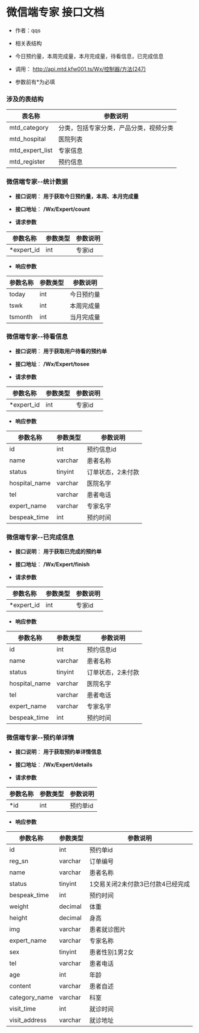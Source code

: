 # 微信端专家 接口文档

+ 作者：qqs

+ 相关表结构

+ 今日预约量，本周完成量，本月完成量，待看信息，已完成信息

+ 调用： http://api.mtd.kfw001.ts/Wx/控制器/方法(247)

+ 参数前有*为必填

### 涉及的表结构

|  表名称  |  参数说明 |
| --------- |  ------- |
| mtd_category | 分类，包括专家分类，产品分类，视频分类 |
| mtd_hospital | 医院列表 |
| mtd_expert_list | 专家信息 |
| mtd_register | 预约信息 |



### 微信端专家--统计数据

+ __接口说明__： __用于获取今日预约量，本周、本月完成量__

+ __接口地址__： __/Wx/Expert/count__

+ __请求参数__

|  参数名称  | 参数类型 | 参数说明 |
| --------- | -------- | ------- |
| *expert_id | int | 专家id |


+ __响应参数__

|  参数名称  | 参数类型 | 参数说明 |
| --------- | -------- | ------- |
| today | int | 今日预约量 |
| tswk | int | 本周完成量 |
| tsmonth | int | 当月完成量 |



### 微信端专家--待看信息

+ __接口说明__： __用于获取用户待看的预约单__

+ __接口地址__： __/Wx/Expert/tosee__

+ __请求参数__

|  参数名称  | 参数类型 | 参数说明 |
| --------- | -------- | ------- |
| *expert_id | int | 专家id |

+ __响应参数__

|  参数名称  | 参数类型 | 参数说明 |
| --------- | -------- | ------- |
| id | int | 预约信息id |
| name | varchar | 患者名称 |
| status | tinyint | 订单状态，2未付款 |
| hospital_name | varchar | 医院名字 |
| tel | varchar | 患者电话 |
| expert_name | varchar | 专家名字 |
| bespeak_time | int | 预约时间 |



### 微信端专家--已完成信息

+ __接口说明__： __用于获取已完成的预约单__

+ __接口地址__： __/Wx/Expert/finish__

+ __请求参数__

|  参数名称  | 参数类型 | 参数说明 |
| --------- | -------- | ------- |
| *expert_id | int | 专家id |

+ __响应参数__

|  参数名称  | 参数类型 | 参数说明 |
| --------- | -------- | ------- |
| id | int | 预约信息id |
| name | varchar | 患者名称 |
| status | tinyint | 订单状态，2未付款 |
| hospital_name | varchar | 医院名字 |
| tel | varchar | 患者电话 |
| expert_name | varchar | 专家名字 |
| bespeak_time | int | 预约时间 |



### 微信端专家--预约单详情

+ __接口说明__： __用于获取预约单详情信息__

+ __接口地址__： __/Wx/Expert/details__

+ __请求参数__

|  参数名称  | 参数类型 | 参数说明 |
| --------- | -------- | ------- |
| *id | int | 预约单id |

+ __响应参数__

|  参数名称  | 参数类型 | 参数说明 |
| --------- | -------- | ------- |
| id | int | 预约单id |
| reg_sn | varchar | 订单编号 |
| name | varchar | 患者名称 |
| status | tinyint | 1交易关闭2未付款3已付款4已经完成 |
| bespeak_time | int | 预约时间 |
| weight | decimal | 体重 |
| height | decimal | 身高 |
| img | varchar | 患者就诊图片 |
| expert_name | varchar | 专家名称 |
| sex | tinyint | 患者性别1男2女 |
| tel | varchar | 患者电话 |
| age | int | 年龄 |
| content | varchar | 患者自述 |
| category_name | varchar | 科室 |
| visit_time | int | 就诊时间 |
| visit_address | varchar | 就诊地址 |